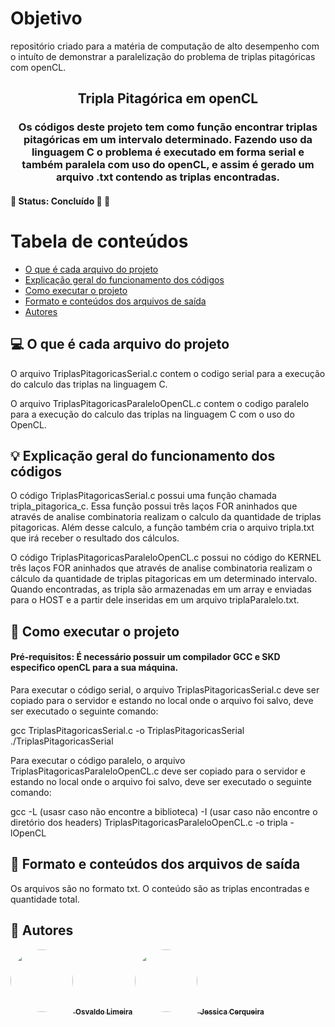# Objetivo
repositório criado para a matéria de computação de alto desempenho com o intuíto de demonstrar a paralelização do problema de triplas pitagóricas com openCL.

<h2 align="center">
     <a> Tripla Pitagórica em openCL</a>
</h2>

<h3 align="center">
    Os códigos deste projeto tem como função encontrar triplas pitagóricas em um intervalo determinado. Fazendo uso da linguagem C o problema é executado em forma serial e também paralela com uso do openCL, e assim é gerado um arquivo .txt contendo as triplas encontradas.
</h3>

<h4 align="left">
	🚧   Status: Concluído 🚀 🚧
</h4>


Tabela de conteúdos
=================
<!--ts-->
   * [O que é cada arquivo do projeto](#-o-que-é-cada-arquivo-do-projeto)
   * [Explicação geral do funcionamento dos códigos](#-explicação-geral-do-funcionamento-dos-códigos)
   * [Como executar o projeto](#-como-executar-o-projeto)
   * [Formato e conteúdos dos arquivos de saída](#-Formato-e-conteúdos-dos-arquivos-de-saída)
   * [Autores](#-autores)
<!--te-->


## 💻 O que é cada arquivo do projeto

O arquivo TriplasPitagoricasSerial.c contem o codigo serial para a execução do calculo das triplas na linguagem C. 

O arquivo TriplasPitagoricasParaleloOpenCL.c contem o codigo paralelo para a execução do calculo das triplas na linguagem C com o uso do OpenCL. 


## 💡 Explicação geral do funcionamento dos códigos

O código TriplasPitagoricasSerial.c possui uma função chamada tripla_pitagorica_c. Essa função possui três laços FOR aninhados que através de analise combinatoria realizam o calculo da quantidade de triplas pitagoricas. Além desse calculo, a função também cria o arquivo tripla.txt que irá receber o resultado dos cálculos. 

O código TriplasPitagoricasParaleloOpenCL.c possui no código do KERNEL três laços FOR aninhados que através de analise combinatoria realizam o cálculo da quantidade de triplas pitagoricas em um determinado intervalo. Quando encontradas, as tripla são armazenadas em um array e enviadas para o HOST e a partir dele inseridas em um arquivo triplaParalelo.txt.

## 🚀 Como executar o projeto

#### Pré-requisitos: É necessário possuir um compilador GCC e SKD especifico openCL para a sua máquina.

Para executar o código serial, o arquivo TriplasPitagoricasSerial.c deve ser copiado para o servidor e estando no local onde o arquivo foi salvo, deve ser executado o seguinte comando: 

gcc TriplasPitagoricasSerial.c -o TriplasPitagoricasSerial ./TriplasPitagoricasSerial



Para executar o código paralelo, o arquivo TriplasPitagoricasParaleloOpenCL.c deve ser copiado para o servidor e estando no local onde o arquivo foi salvo, deve ser executado o seguinte comando: 

gcc -L (usasr caso não encontre a biblioteca)  -I (usar caso não encontre o diretório dos headers) TriplasPitagoricasParaleloOpenCL.c -o tripla -lOpenCL



## 📝 Formato e conteúdos dos arquivos de saída

Os arquivos são no formato txt. O conteúdo são as triplas encontradas e quantidade total.


## 🦸 Autores

<a href="https://github.com/osvaldolimeirasantos">
 <img style="border-radius: 50%;" src="https://avatars.githubusercontent.com/u/91644823?v=4" width="100px;" alt=""/>
 <sub><b>Osvaldo Limeira</b></sub></a> <a href="https://github.com/osvaldolimeirasantos" title="Rocketseat"></a>


<a href="https://github.com/jessicagreig1">
 <img style="border-radius: 50%;" src="https://avatars.githubusercontent.com/u/34080482?v=4" width="100px;" alt=""/>
 <sub><b>Jessica Cerqueira </b></sub></a> <a href="https://github.com/jessicagreig1" title="Rocketseat"></a>
 <br />



